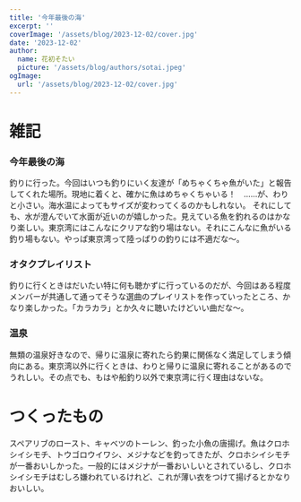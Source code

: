 ```yaml
---
title: '今年最後の海'
excerpt: ''
coverImage: '/assets/blog/2023-12-02/cover.jpg'
date: '2023-12-02'
author:
  name: 花初そたい
  picture: '/assets/blog/authors/sotai.jpeg'
ogImage:
  url: '/assets/blog/2023-12-02/cover.jpg'
---
```

# 雑記
### 今年最後の海
釣りに行った。今回はいつも釣りにいく友達が「めちゃくちゃ魚がいた」と報告してくれた場所。現地に着くと、確かに魚はめちゃくちゃいる！　……が、わりと小さい。海水温によってもサイズが変わってくるのかもしれない。
それにしても、水が澄んでいて水面が近いのが嬉しかった。見えている魚を釣れるのはかなり楽しい。東京湾にはこんなにクリアな釣り場はない。それにこんなに魚がいる釣り場もない。やっぱ東京湾って陸っぱりの釣りには不適だな～。

### オタクプレイリスト
釣りに行くときはだいたい特に何も聴かずに行っているのだが、今回はある程度メンバーが共通して通ってそうな選曲のプレイリストを作っていったところ、かなり楽しかった。「カラカラ」とか久々に聴いたけどいい曲だな～。

### 温泉
無類の温泉好きなので、帰りに温泉に寄れたら釣果に関係なく満足してしまう傾向にある。東京湾以外に行くときは、わりと帰りに温泉に寄れることがあるのでうれしい。その点でも、もはや船釣り以外で東京湾に行く理由はないな。

# つくったもの
スペアリブのロースト、キャベツのトーレン、釣った小魚の唐揚げ。魚はクロホシイシモチ、トウゴロウイワシ、メジナなどを釣ってきたが、クロホシイシモチが一番おいしかった。一般的にはメジナが一番おいしいとされているし、クロホシイシモチはむしろ嫌われているけれど、これが薄い衣をつけて揚げるとかなりおいしい。
